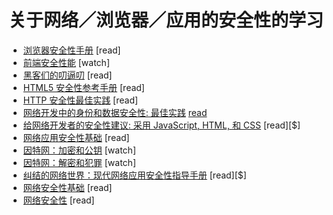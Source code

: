 
# 关于网络／浏览器／应用的安全性的学习

* [浏览器安全性手册](https://code.google.com/p/browsersec/wiki/Main) [read]
* [前端安全性能](https://mikewest.org/2013/09/frontend-security-frontendconf-2013) [watch]
* [黑客们的叨逼叨](https://www.hacksplaining.com/) [read]
* [HTML5 安全性参考手册](https://html5sec.org) [read]
* [HTTP 安全性最佳实践](https://httpsecurityreport.com/best_practice.html) [read]
* [网络开发中的身份和数据安全性: 最佳实践](https://www.amazon.com/Identity-Data-Security-Web-Development/dp/1491937017?&_encoding=UTF8&tag=frontend-handbook-20&linkCode=ur2&linkId=f5f2aaa4d5f944a3ccc316a16e3673f4&camp=1789&creative=9325) [read]($)
* [给网络开发者的安全性建议: 采用 JavaScript, HTML, 和 CSS](https://www.amazon.com/Security-Web-Developers-Using-JavaScript/dp/1491928646/?&_encoding=UTF8&tag=frontend-handbook-20&linkCode=ur2&linkId=df49be399d7d1a12acebe5a85637a7a8&camp=1789&creative=9325) [read][$]
* [网络应用安全性基础](http://martinfowler.com/articles/web-security-basics.html) [read]
* [因特网：加密和公钥](https://www.youtube.com/watch?v=ZghMPWGXexs&list=PLzdnOPI1iJNfMRZm5DDxco3UdsFegvuB7&index=6) [watch]
* [因特网：解密和犯罪](https://www.youtube.com/watch?v=AuYNXgO_f3Y&list=PLzdnOPI1iJNfMRZm5DDxco3UdsFegvuB7&index=7) [watch]
* [纠结的网络世界：现代网络应用安全性指导手册](http://lcamtuf.coredump.cx/tangled/) [read][$]
* [网络安全性基础](https://github.com/vasanthk/web-security-basics) [read]
* [网络安全性](https://developer.mozilla.org/en-US/docs/Web/Security) [read]




















 






